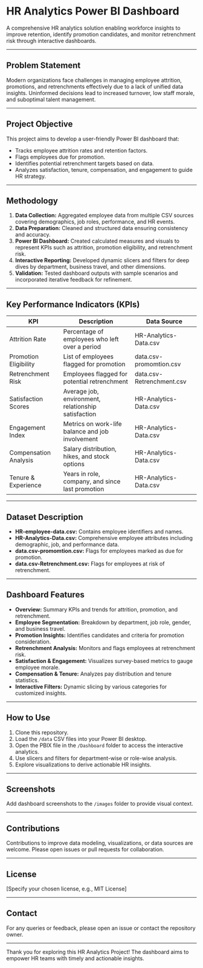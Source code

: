 
# HR Analytics Power BI Dashboard

A comprehensive HR analytics solution enabling workforce insights to improve retention, identify promotion candidates, and monitor retrenchment risk through interactive dashboards.

---

## Problem Statement

Modern organizations face challenges in managing employee attrition, promotions, and retrenchments effectively due to a lack of unified data insights. Uninformed decisions lead to increased turnover, low staff morale, and suboptimal talent management.

---

## Project Objective

This project aims to develop a user-friendly Power BI dashboard that:
- Tracks employee attrition rates and retention factors.
- Flags employees due for promotion.
- Identifies potential retrenchment targets based on data.
- Analyzes satisfaction, tenure, compensation, and engagement to guide HR strategy.

---

## Methodology

1. **Data Collection:** Aggregated employee data from multiple CSV sources covering demographics, job roles, performance, and HR events.
2. **Data Preparation:** Cleaned and structured data ensuring consistency and accuracy.
3. **Power BI Dashboard:** Created calculated measures and visuals to represent KPIs such as attrition, promotion eligibility, and retrenchment risk.
4. **Interactive Reporting:** Developed dynamic slicers and filters for deep dives by department, business travel, and other dimensions.
5. **Validation:** Tested dashboard outputs with sample scenarios and incorporated iterative feedback for refinement.

---

## Key Performance Indicators (KPIs)

| KPI                     | Description                                           | Data Source              |
|-------------------------|-------------------------------------------------------|--------------------------|
| Attrition Rate          | Percentage of employees who left over a period         | HR-Analytics-Data.csv    |
| Promotion Eligibility   | List of employees flagged for promotion                 | data.csv-promomtion.csv  |
| Retrenchment Risk       | Employees flagged for potential retrenchment            | data.csv-Retrenchment.csv |
| Satisfaction Scores     | Average job, environment, relationship satisfaction     | HR-Analytics-Data.csv    |
| Engagement Index        | Metrics on work-life balance and job involvement        | HR-Analytics-Data.csv    |
| Compensation Analysis   | Salary distribution, hikes, and stock options           | HR-Analytics-Data.csv    |
| Tenure & Experience     | Years in role, company, and since last promotion        | HR-Analytics-Data.csv    |

---

## Dataset Description

- **HR-employee-data.csv:** Contains employee identifiers and names.
- **HR-Analytics-Data.csv:** Comprehensive employee attributes including demographic, job, and performance data.
- **data.csv-promomtion.csv:** Flags for employees marked as due for promotion.
- **data.csv-Retrenchment.csv:** Flags for employees at risk of retrenchment.

---

## Dashboard Features

- **Overview:** Summary KPIs and trends for attrition, promotion, and retrenchment.
- **Employee Segmentation:** Breakdown by department, job role, gender, and business travel.
- **Promotion Insights:** Identifies candidates and criteria for promotion consideration.
- **Retrenchment Analysis:** Monitors and flags employees at retrenchment risk.
- **Satisfaction & Engagement:** Visualizes survey-based metrics to gauge employee morale.
- **Compensation & Tenure:** Analyzes pay distribution and tenure statistics.
- **Interactive Filters:** Dynamic slicing by various categories for customized insights.

---

## How to Use

1. Clone this repository.
2. Load the `/data` CSV files into your Power BI desktop.
3. Open the PBIX file in the `/Dashboard` folder to access the interactive analytics.
4. Use slicers and filters for department-wise or role-wise analysis.
5. Explore visualizations to derive actionable HR insights.

---

## Screenshots

Add dashboard screenshots to the `/images` folder to provide visual context.

---

## Contributions

Contributions to improve data modeling, visualizations, or data sources are welcome. Please open issues or pull requests for collaboration.

---

## License

[Specify your chosen license, e.g., MIT License]

---

## Contact

For any queries or feedback, please open an issue or contact the repository owner.

---

Thank you for exploring this HR Analytics Project! The dashboard aims to empower HR teams with timely and actionable insights.

```
